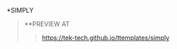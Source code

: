 *SIMPLY

>**PREVIEW AT
>><a href='https://tek-tech.github.io/ttemplates/simply'>https://tek-tech.github.io/ttemplates/simply</a>